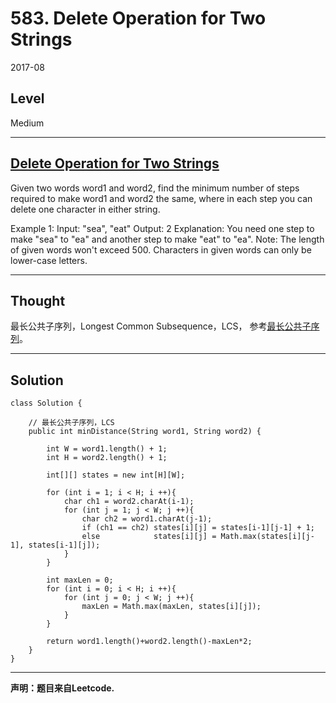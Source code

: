 # 583. Delete Operation for Two Strings

2017-08


## Level

Medium


---


## [Delete Operation for Two Strings](https://leetcode.com/problems/delete-operation-for-two-strings/description/)

Given two words word1 and word2, find the minimum number of steps required to make word1 and word2 the same, where in each step you can delete one character in either string.

Example 1:
Input: "sea", "eat"
Output: 2
Explanation: You need one step to make "sea" to "ea" and another step to make "eat" to "ea".
Note:
The length of given words won't exceed 500.
Characters in given words can only be lower-case letters.


---


## Thought

最长公共子序列，Longest Common Subsequence，LCS，
参考[最长公共子序列](http://blog.csdn.net/liyazhou0215/article/details/78252909)。


---


## Solution

```
class Solution {
    
    // 最长公共子序列，LCS
    public int minDistance(String word1, String word2) {
                
        int W = word1.length() + 1;
        int H = word2.length() + 1;
        
        int[][] states = new int[H][W];
        
        for (int i = 1; i < H; i ++){
            char ch1 = word2.charAt(i-1);
            for (int j = 1; j < W; j ++){
                char ch2 = word1.charAt(j-1);
                if (ch1 == ch2) states[i][j] = states[i-1][j-1] + 1;
                else            states[i][j] = Math.max(states[i][j-1], states[i-1][j]);
            }
        }
        
        int maxLen = 0;
        for (int i = 0; i < H; i ++){
            for (int j = 0; j < W; j ++){
                maxLen = Math.max(maxLen, states[i][j]);
            }
        }
        
        return word1.length()+word2.length()-maxLen*2;
    }
}
```


---


**声明：题目来自Leetcode.**